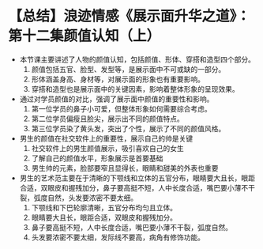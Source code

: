 # 【总结】浪迹情感《展示面升华之道》：第十二集颜值认知（上）

-   本节课主要讲述了人物的颜值认知，包括颜值、形体、穿搭和造型四个部分。
    1.  颜值包括五官、脸型、发型等，是展示面中不可或缺的一部分。
    2.  形体涵盖身高、身材等，对展示面的形象也有重要影响。
    3.  穿搭和造型也是展示面中的关键因素，影响着整体形象的呈现效果。
-   通过对学员颜值的对比，强调了展示面中颜值的重要性和影响。
    1.  第一位学员的鼻子小可爱，但整体形象如何需要综合考虑。
    2.  第二位学员偏瘦且脸尖，展示出不同的颜值特点。
    3.  第三位学员染了黄头发，突出了个性，展示了不同的颜值风格。
-   男生的颜值在社交软件上的重要性，展示自己的帅是关键
    1.  社交软件上的男生颜值展示，吸引喜欢自己的女生
    2.  了解自己的颜值水平，形象展示是首要基础
    3.  男生帅的元素，脸部要窄且显得长，眼睛和甜美的外表也重要
-   男生的艺术范主要在于清晰的下颚线和立体的五官分布，眼睛要大且长，眼距合适，双眼皮和握残加分，鼻子要高挺不短，人中长度合适，嘴巴要小薄不干裂，弧度自然，头发要浓密不要太细。
    1.  下颚线和下巴轮廓清晰，五官分布均匀且立体。
    2.  眼睛要大且长，眼距合适，双眼皮和握残加分。
    3.  鼻子要高挺不短，人中长度合适，嘴巴要小薄不干裂，弧度自然。
    4.  头发要浓密不要太细，发际线不要高，病角有修饰功能。